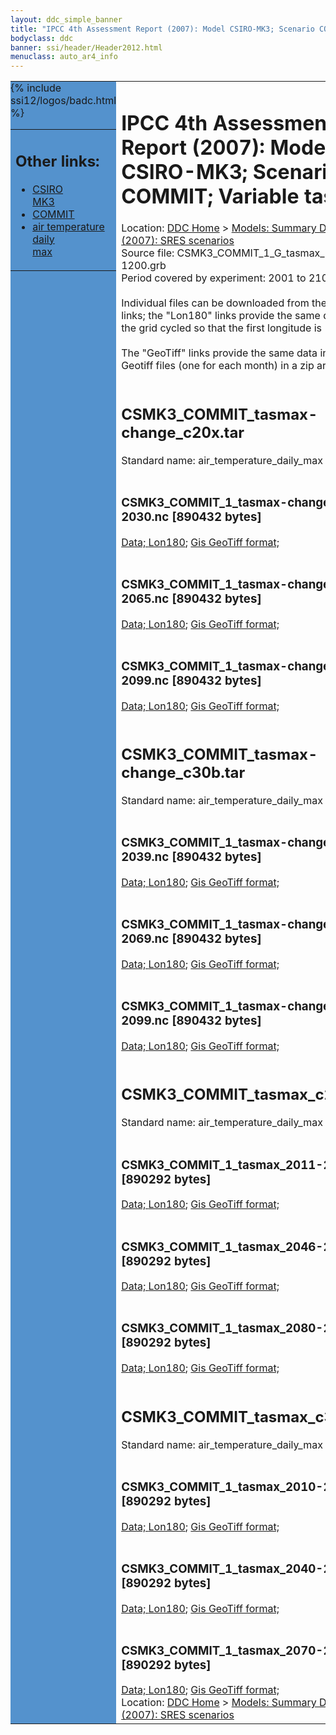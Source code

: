 ```yaml
---
layout: ddc_simple_banner
title: "IPCC 4th Assessment Report (2007): Model CSIRO-MK3; Scenario COMMIT; Variable tasmax"
bodyclass: ddc
banner: ssi/header/Header2012.html
menuclass: auto_ar4_info
---
```



<table width="100%" border="0" cellspacing="0" cellpadding="0" style="border-collapse: collapse;">
<tr style="margin:0;padding:0;border:0;">
<td style="margin:0;padding:0;border:0;height:1pt;width:150pt;background:#5492CD;" valign="top" >

<div id="lh-col2" class="auto_ar4_info">
<table class="menumain" bgcolor="#5492CD" cellspacing="0" width="100%" border="0">
<tr><td>
<h2> Other links:</h2>
<ul>
<li><a href="/auto/ar4/model-CSIRO-MK3.html">CSIRO<br/>MK3</a></li>
<li><a href="/auto/ar4/scenario-COMMIT.html">COMMIT</a></li>
<li><a href="/auto/ar4/var-air_temperature_daily_max.html">air temperature daily<br/> max</a></li>
</ul>
</td></tr>
{% include ssi12/logos/badc.html %}
</table>
</div>
</td>
<td><h1>IPCC 4th Assessment Report (2007): Model CSIRO-MK3; Scenario COMMIT; Variable tasmax</h1>

<!-- Breadcrumb1 -->
<div id="breadcrumb1" align="left">
Location: <a href="/index.html">DDC Home</a> > <a href="/sim/gcm_clim/">Models: Summary Data</a>
> <a href="/sim/gcm_clim/SRES_AR4/index.html">AR4 (2007): SRES scenarios</a>
</div>
<!-- End of Breadcrumb1 -->Source file: CSMK3_COMMIT_1_G_tasmax_1-1200.grb
<br/>
Period covered by experiment: 2001 to 2100<br/>
<br/>Individual files can be downloaded from the "data" links; the "Lon180" links provide the same data
         with the grid cycled so that the first longitude is 180W<br/>
<br/>The "GeoTiff" links provide the same data in 12 Geotiff files (one for each month)
          in a zip archive<br/>
<br/><h2>CSMK3_COMMIT_tasmax-change_c20x.tar</h2>
Standard name: air_temperature_daily_max (Anomaly)<br>
<br/><h3>CSMK3_COMMIT_1_tasmax-change_2011-2030.nc [890432 bytes]</h3>
<a href="http://apps.ipcc-data.org/cgi-bin/downl/ar4_nc/tasmax/CSMK3_COMMIT_1_tasmax-change_2011-2030.nc">Data; </a><a href="http://apps.ipcc-data.org/cgi-bin/downl/ar4_nc/tasmax/CSMK3_COMMIT_1_tasmax-change_2011-2030.cyto180.nc"> Lon180</a>; <a href="/cgi-bin/downl/ar4_tif/tasmax/CSMK3_COMMIT_1_tasmax-change_2011-2030.zip">Gis GeoTiff format; </a><br/>
<br/><h3>CSMK3_COMMIT_1_tasmax-change_2046-2065.nc [890432 bytes]</h3>
<a href="http://apps.ipcc-data.org/cgi-bin/downl/ar4_nc/tasmax/CSMK3_COMMIT_1_tasmax-change_2046-2065.nc">Data; </a><a href="http://apps.ipcc-data.org/cgi-bin/downl/ar4_nc/tasmax/CSMK3_COMMIT_1_tasmax-change_2046-2065.cyto180.nc"> Lon180</a>; <a href="/cgi-bin/downl/ar4_tif/tasmax/CSMK3_COMMIT_1_tasmax-change_2046-2065.zip">Gis GeoTiff format; </a><br/>
<br/><h3>CSMK3_COMMIT_1_tasmax-change_2080-2099.nc [890432 bytes]</h3>
<a href="http://apps.ipcc-data.org/cgi-bin/downl/ar4_nc/tasmax/CSMK3_COMMIT_1_tasmax-change_2080-2099.nc">Data; </a><a href="http://apps.ipcc-data.org/cgi-bin/downl/ar4_nc/tasmax/CSMK3_COMMIT_1_tasmax-change_2080-2099.cyto180.nc"> Lon180</a>; <a href="/cgi-bin/downl/ar4_tif/tasmax/CSMK3_COMMIT_1_tasmax-change_2080-2099.zip">Gis GeoTiff format; </a><br/>
<br/><h2>CSMK3_COMMIT_tasmax-change_c30b.tar</h2>
Standard name: air_temperature_daily_max (Anomaly)<br>
<br/><h3>CSMK3_COMMIT_1_tasmax-change_2010-2039.nc [890432 bytes]</h3>
<a href="http://apps.ipcc-data.org/cgi-bin/downl/ar4_nc/tasmax/CSMK3_COMMIT_1_tasmax-change_2010-2039.nc">Data; </a><a href="http://apps.ipcc-data.org/cgi-bin/downl/ar4_nc/tasmax/CSMK3_COMMIT_1_tasmax-change_2010-2039.cyto180.nc"> Lon180</a>; <a href="/cgi-bin/downl/ar4_tif/tasmax/CSMK3_COMMIT_1_tasmax-change_2010-2039.zip">Gis GeoTiff format; </a><br/>
<br/><h3>CSMK3_COMMIT_1_tasmax-change_2040-2069.nc [890432 bytes]</h3>
<a href="http://apps.ipcc-data.org/cgi-bin/downl/ar4_nc/tasmax/CSMK3_COMMIT_1_tasmax-change_2040-2069.nc">Data; </a><a href="http://apps.ipcc-data.org/cgi-bin/downl/ar4_nc/tasmax/CSMK3_COMMIT_1_tasmax-change_2040-2069.cyto180.nc"> Lon180</a>; <a href="/cgi-bin/downl/ar4_tif/tasmax/CSMK3_COMMIT_1_tasmax-change_2040-2069.zip">Gis GeoTiff format; </a><br/>
<br/><h3>CSMK3_COMMIT_1_tasmax-change_2070-2099.nc [890432 bytes]</h3>
<a href="http://apps.ipcc-data.org/cgi-bin/downl/ar4_nc/tasmax/CSMK3_COMMIT_1_tasmax-change_2070-2099.nc">Data; </a><a href="http://apps.ipcc-data.org/cgi-bin/downl/ar4_nc/tasmax/CSMK3_COMMIT_1_tasmax-change_2070-2099.cyto180.nc"> Lon180</a>; <a href="/cgi-bin/downl/ar4_tif/tasmax/CSMK3_COMMIT_1_tasmax-change_2070-2099.zip">Gis GeoTiff format; </a><br/>
<br/><h2>CSMK3_COMMIT_tasmax_c20x.tar</h2>
Standard name: air_temperature_daily_max<br>
<br/><h3>CSMK3_COMMIT_1_tasmax_2011-2030.nc [890292 bytes]</h3>
<a href="http://apps.ipcc-data.org/cgi-bin/downl/ar4_nc/tasmax/CSMK3_COMMIT_1_tasmax_2011-2030.nc">Data; </a><a href="http://apps.ipcc-data.org/cgi-bin/downl/ar4_nc/tasmax/CSMK3_COMMIT_1_tasmax_2011-2030.cyto180.nc"> Lon180</a>; <a href="/cgi-bin/downl/ar4_tif/tasmax/CSMK3_COMMIT_1_tasmax_2011-2030.zip">Gis GeoTiff format; </a><br/>
<br/><h3>CSMK3_COMMIT_1_tasmax_2046-2065.nc [890292 bytes]</h3>
<a href="http://apps.ipcc-data.org/cgi-bin/downl/ar4_nc/tasmax/CSMK3_COMMIT_1_tasmax_2046-2065.nc">Data; </a><a href="http://apps.ipcc-data.org/cgi-bin/downl/ar4_nc/tasmax/CSMK3_COMMIT_1_tasmax_2046-2065.cyto180.nc"> Lon180</a>; <a href="/cgi-bin/downl/ar4_tif/tasmax/CSMK3_COMMIT_1_tasmax_2046-2065.zip">Gis GeoTiff format; </a><br/>
<br/><h3>CSMK3_COMMIT_1_tasmax_2080-2099.nc [890292 bytes]</h3>
<a href="http://apps.ipcc-data.org/cgi-bin/downl/ar4_nc/tasmax/CSMK3_COMMIT_1_tasmax_2080-2099.nc">Data; </a><a href="http://apps.ipcc-data.org/cgi-bin/downl/ar4_nc/tasmax/CSMK3_COMMIT_1_tasmax_2080-2099.cyto180.nc"> Lon180</a>; <a href="/cgi-bin/downl/ar4_tif/tasmax/CSMK3_COMMIT_1_tasmax_2080-2099.zip">Gis GeoTiff format; </a><br/>
<br/><h2>CSMK3_COMMIT_tasmax_c30b.tar</h2>
Standard name: air_temperature_daily_max<br>
<br/><h3>CSMK3_COMMIT_1_tasmax_2010-2039.nc [890292 bytes]</h3>
<a href="http://apps.ipcc-data.org/cgi-bin/downl/ar4_nc/tasmax/CSMK3_COMMIT_1_tasmax_2010-2039.nc">Data; </a><a href="http://apps.ipcc-data.org/cgi-bin/downl/ar4_nc/tasmax/CSMK3_COMMIT_1_tasmax_2010-2039.cyto180.nc"> Lon180</a>; <a href="/cgi-bin/downl/ar4_tif/tasmax/CSMK3_COMMIT_1_tasmax_2010-2039.zip">Gis GeoTiff format; </a><br/>
<br/><h3>CSMK3_COMMIT_1_tasmax_2040-2069.nc [890292 bytes]</h3>
<a href="http://apps.ipcc-data.org/cgi-bin/downl/ar4_nc/tasmax/CSMK3_COMMIT_1_tasmax_2040-2069.nc">Data; </a><a href="http://apps.ipcc-data.org/cgi-bin/downl/ar4_nc/tasmax/CSMK3_COMMIT_1_tasmax_2040-2069.cyto180.nc"> Lon180</a>; <a href="/cgi-bin/downl/ar4_tif/tasmax/CSMK3_COMMIT_1_tasmax_2040-2069.zip">Gis GeoTiff format; </a><br/>
<br/><h3>CSMK3_COMMIT_1_tasmax_2070-2099.nc [890292 bytes]</h3>
<a href="http://apps.ipcc-data.org/cgi-bin/downl/ar4_nc/tasmax/CSMK3_COMMIT_1_tasmax_2070-2099.nc">Data; </a><a href="http://apps.ipcc-data.org/cgi-bin/downl/ar4_nc/tasmax/CSMK3_COMMIT_1_tasmax_2070-2099.cyto180.nc"> Lon180</a>; <a href="/cgi-bin/downl/ar4_tif/tasmax/CSMK3_COMMIT_1_tasmax_2070-2099.zip">Gis GeoTiff format; </a><br/>
<!-- Breadcrumb2 -->
<div id="breadcrumb2" align="left">
Location: <a href="/index.html">DDC Home</a> > <a href="/sim/gcm_clim/">Models: Summary Data</a>
> <a href="/sim/gcm_clim/SRES_AR4/index.html">AR4 (2007): SRES scenarios</a>
</div>
<!-- End of Breadcrumb2 --></td></tr></table>
